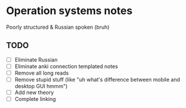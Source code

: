 # Operation systems notes
Poorly structured & Russian spoken (bruh)

## TODO
- [ ] Eliminate Russian
- [ ] Eliminate anki connection templated notes
- [ ] Remove all long reads
- [ ] Remove stupid stuff (like "uh what's difference between mobile and desktop GUI hmmm")
- [ ] Add new theory
- [ ] Complete linking